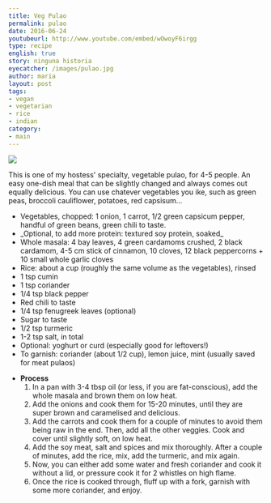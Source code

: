 ```yaml
---
title: Veg Pulao
permalink: pulao
date: 2016-06-24
youtubeurl: http://www.youtube.com/embed/wOwoyF6irgg
type: recipe
english: true
story: ninguna historia
eyecatcher: /images/pulao.jpg
author: maria
layout: post
tags:
- vegan
- vegetarian
- rice
- indian
category:
- main
---
```


<img src="https://farm1.staticflickr.com/316/31326178640_1525979703_o_d.jpg" />

This is one of my hostess' specialty, vegetable pulao, for 4-5 people. An easy one-dish meal that can be slightly changed and always comes out equally delicious. You can use chatever vegetables you ike, such as green peas, broccoli cauliflower, potatoes, red capsisum...


<ul>
  <li>Vegetables, chopped: 1 onion, 1 carrot, 1/2 green capsicum pepper, handful of green beans, green chili to taste.</li>
  <li>_Optional, to add more protein: textured soy protein, soaked_</li>
  <li>Whole masala: 4 bay leaves, 4 green cardamoms crushed, 2 black cardamom, 4-5 cm stick of cinnamon, 10 cloves, 12 black peppercorns + 10 small whole garlic cloves</li>
  <li>Rice: about a cup (roughly the same volume as the vegetables), rinsed</li>
  <li>1 tsp cumin</li>
  <li>1 tsp coriander</li>
  <li>1/4 tsp black pepper</li>
  <li>Red chili to taste</li>
  <li>1/4 tsp fenugreek leaves (optional)</li>
  <li>Sugar to taste</li>
  <li>1/2 tsp turmeric</li>
  <li>1-2 tsp salt, in total</li>
  <li>Optional: yoghurt or curd (especially good for leftovers!)</li>
  <li> To garnish: coriander (about 1/2 cup), lemon juice, mint (usually saved for meat pulaos)</li>
</ul>

* **Process**
  1. In a pan with 3-4 tbsp oil (or less, if you are fat-conscious), add the whole masala and brown them on low heat.
  2. Add the onions and cook them for 15-20 minutes, until they are super brown and caramelised and delicious.
  3. Add the carrots and cook them for a couple of minutes to avoid them being raw in the end. Then, add all the other veggies. Cook and cover until slightly soft, on low heat.
  4. Add the soy meat, salt and spices and mix thoroughly. After a couple of minutes, add the rice, mix, add the turmeric, and mix again.
  5. Now, you can either add some water and fresh coriander and cook it without a lid, or pressure cook it for 2 whistles on high flame.
  6. Once the rice is cooked through, fluff up with a fork, garnish with some more coriander, and enjoy.
